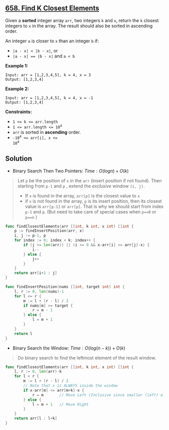 ## [658. Find K Closest Elements](https://leetcode.com/problems/find-k-closest-elements/)


Given a **sorted** integer array `arr`, two integers `k` and `x`, return the `k` closest integers to `x` in the array. The result should also be sorted in ascending order.

An integer `a` is closer to `x` than an integer `b` if:

*   `|a - x| < |b - x|`, or
*   `|a - x| == |b - x|` and `a < b`

**Example 1:**

```
Input: arr = [1,2,3,4,5], k = 4, x = 3
Output: [1,2,3,4]
```

**Example 2:**

```
Input: arr = [1,2,3,4,5], k = 4, x = -1
Output: [1,2,3,4]
```

**Constraints:**

*   `1 <= k <= arr.length`
*   <code>1 <= arr.length <= 10<sup>4</sup></code>
*   `arr` is sorted in **ascending** order.
*   <code>-10<sup>4</sup> <= arr[i], x <= 10<sup>4</sup></code>



## Solution

- Binary Search Then Two Pointers: $Time: O(logn) + O(k)$ 

> Let `p` be the position of `x` in the `arr` (insert position if not found). Then starting from `p-1` and `p` , extend the *exclusive* window `(i, j)`. 
>
> - If `x` is found in the array, `arr[p]` is the closest value to `x`
> - if `x` is not found in the array, `p` is its insert position, then its closest value is `arr[p-1]` or `arr[p]`. That is why we should start from index `p-1` and `p`. (But need to take care of special cases when `p==0` or `p==n` )

```go
func findClosestElements(arr []int, k int, x int) []int {
    p := findInsertPosition(arr, x)
    i, j := p-1, p
    for index := 0; index < k; index++ {
        if (j >= len(arr)) || (i >= 0 && x-arr[i] <= arr[j]-x) {
            i--
        } else {
            j++
        }
    }
    return arr[i+1 : j]
}

func findInsertPosition(nums []int, target int) int {
    l, r := 0, len(nums)-1
    for l <= r {
        m := l + (r - l) / 2
        if nums[m] >= target {
            r = m - 1
        } else {
            l = m + 1
        }
    }
    return l
}
```

- Binary Search the Window: $Time: O(log(n-k)) + O(k)$ 

> Do binary search to find the leftmost element of the result window.

```go
func findClosestElements(arr []int, k int, x int) []int {
	l, r := 0, len(arr)-k
	for l < r {
		m := l + (r - l) / 2
        // Note that x is ALWAYS inside the window
		if x-arr[m] <= arr[m+k]-x {
			r = m		// Move Left (Inclusive since smaller (left) element is preferred when there is a tie)
		} else {
			l = m + 1	// Move Right
		}
	}
	return arr[l : l+k]
}
```

